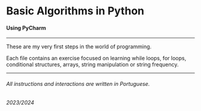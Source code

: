 # Basic Algorithms in Python

#### Using PyCharm

***

These are my very first steps in the world of programming.

Each file contains an exercise focused on learning while loops, for loops, conditional structures, arrays, string manipulation or string frequency.

***

###### All instructions and interactions are written in Portuguese.

###### 2023/2024
